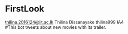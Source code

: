 # FirstLook
thilina.2016124@iit.ac.lk Thilina Dissanayake thilina999 IA4                                                               
#This bot tweets about new movies with its trailer.
